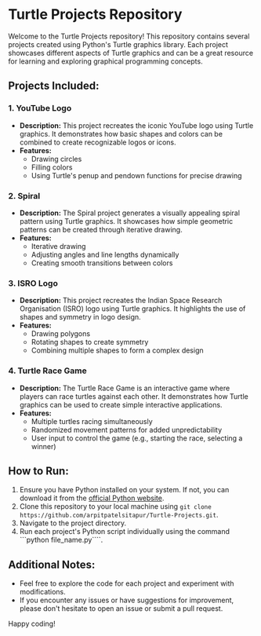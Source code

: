 # Turtle Projects Repository

Welcome to the Turtle Projects repository! This repository contains several projects created using Python's Turtle graphics library. Each project showcases different aspects of Turtle graphics and can be a great resource for learning and exploring graphical programming concepts.

## Projects Included:

### 1. YouTube Logo
- **Description:** This project recreates the iconic YouTube logo using Turtle graphics. It demonstrates how basic shapes and colors can be combined to create recognizable logos or icons.
- **Features:**
  - Drawing circles
  - Filling colors
  - Using Turtle's penup and pendown functions for precise drawing

### 2. Spiral
- **Description:** The Spiral project generates a visually appealing spiral pattern using Turtle graphics. It showcases how simple geometric patterns can be created through iterative drawing.
- **Features:**
  - Iterative drawing
  - Adjusting angles and line lengths dynamically
  - Creating smooth transitions between colors

### 3. ISRO Logo
- **Description:** This project recreates the Indian Space Research Organisation (ISRO) logo using Turtle graphics. It highlights the use of shapes and symmetry in logo design.
- **Features:**
  - Drawing polygons
  - Rotating shapes to create symmetry
  - Combining multiple shapes to form a complex design

### 4. Turtle Race Game
- **Description:** The Turtle Race Game is an interactive game where players can race turtles against each other. It demonstrates how Turtle graphics can be used to create simple interactive applications.
- **Features:**
  - Multiple turtles racing simultaneously
  - Randomized movement patterns for added unpredictability
  - User input to control the game (e.g., starting the race, selecting a winner)

## How to Run:

1. Ensure you have Python installed on your system. If not, you can download it from the [official Python website](https://www.python.org/).
2. Clone this repository to your local machine using ```git clone https://github.com/arpitpatelsitapur/Turtle-Projects.git```.
3. Navigate to the project directory.
4. Run each project's Python script individually using the command ```python file_name.py````.

## Additional Notes:

- Feel free to explore the code for each project and experiment with modifications.
- If you encounter any issues or have suggestions for improvement, please don't hesitate to open an issue or submit a pull request.

Happy coding!

